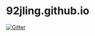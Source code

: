 # 92jling.github.io

[![Gitter](https://badges.gitter.im/92jling/talk.svg)](https://gitter.im/92jling/talk?utm_source=badge&utm_medium=badge&utm_campaign=pr-badge&utm_content=badge)